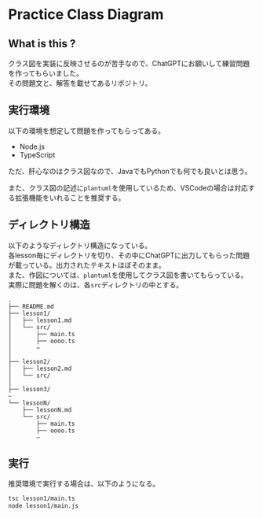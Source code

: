 # Practice Class Diagram

## What is this ?
クラス図を実装に反映させるのが苦手なので、ChatGPTにお願いして練習問題を作ってもらいました。  
その問題文と、解答を載せてあるリポジトリ。  

## 実行環境
以下の環境を想定して問題を作ってもらってある。  

- Node.js
- TypeScript

ただ、肝心なのはクラス図なので、JavaでもPythonでも何でも良いとは思う。

また、クラス図の記述に`plantuml`を使用しているため、VSCodeの場合は対応する拡張機能をいれることを推奨する。

## ディレクトリ構造
以下のようなディレクトリ構造になっている。  
各lesson毎にディレクトリを切り、その中にChatGPTに出力してもらった問題が載っている。出力されたテキストほぼそのまま。  
また、作図については、`plantuml`を使用してクラス図を書いてもらっている。  
実際に問題を解くのは、各`src`ディレクトリの中とする。
```
.
├── README.md
├── lesson1/
│   ├── lesson1.md
│   └── src/
│       ├── main.ts
│       ├── oooo.ts
│       ~
│
├── lesson2/
│   ├── lesson2.md
│   └── src/
│
├── lesson3/
~
└── lessonN/
    ├── lessonN.md
    └── src/
        ├── main.ts
        ├── oooo.ts
        ~
```

## 実行

推奨環境で実行する場合は、以下のようになる。
```bash
tsc lesson1/main.ts
node lesson1/main.js
```